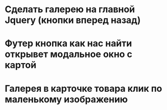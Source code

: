 # Сделать галерею на главной Jquery (кнопки вперед назад)
# Футер кнопка как нас найти открывет модальное окно с картой
# Галерея в карточке товара клик по маленькому изображению

